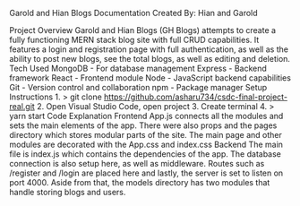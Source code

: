 Garold and Hian Blogs Documentation
Created By: Hian and Garold

Project Overview
  Garold and Hian Blogs (GH Blogs) attempts to create a fully 
  functioning MERN stack blog site with full CRUD capabilities. It features a login and registration page with full authentication, as well as the ability to post new blogs, see the total blogs, as well as editing and deletion.
Tech Used
  MongoDB - For database management
  Express - Backend framework
  React - Frontend module
  Node - JavaScript backend capabilities
  Git - Version control and collaboration
  npm - Package manager
Setup Instructions
	1. > git clone https://github.com/asharu734/csdc-final-project-real.git
	2. Open Visual Studio Code, open project
	3. Create terminal
	4. > yarn start
Code Explanation
  Frontend
    App.js connects all the modules and sets the main elements of the app. There were also props and the pages directory which stores modular parts of the site. The main page and other modules are decorated with the App.css and index.css
  Backend
    The main file is index.js which contains the dependencies of the app. The database connection is also setup here, as well as middleware. Routes such as /register and /login are placed here and lastly, the server is set to listen on port 4000. Aside from that, the models directory has two modules that handle storing blogs and users.
